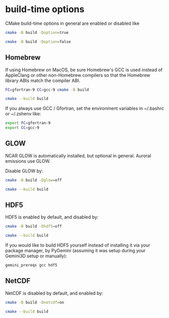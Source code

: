 # build-time options

CMake build-time options in general are enabled or disabled like

```sh
cmake -B build -Doption=true

cmake -B build -Doption=false
```

## Homebrew

If using Homebrew on MacOS, be sure Homebrew's GCC is used instead of AppleClang or other non-Homebrew compilers so that the Homebrew library ABIs match the compiler ABI.

```sh
FC=gfortran-9 CC=gcc-9 cmake -B build

cmake --build build
```

If you always use GCC / Gfortran, set the environment variables in ~/.bashrc or ~/.zshenv like:

```sh
export FC=gfortran-9
export CC=gcc-9
```

## GLOW

NCAR GLOW is automatically installed, but optional in general.
Auroral emissions use GLOW.

Disable GLOW by:

```sh
cmake -B build -Dglow=off

cmake --build build
```

## HDF5

HDF5 is enabled by default, and disabled by:

```sh
cmake -B build -Dhdf5=off

cmake --build build
```

If you would like to build HDF5 yourself instead of installing it via your package manager, by PyGemini (assuming it was setup during your Gemini3D setup or manually):

```sh
gemini_prereqs gcc hdf5
```

## NetCDF

NetCDF is disabled by default, and enabled by:

```sh
cmake -B build -Dnetcdf=on

cmake --build build
```
